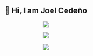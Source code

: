 <h2 style="text-align: center;">👋 Hi, I am Joel Cedeño </h2>
<p align='center'>
    <img src="https://gidigi.com/cdn/love.gif">
</p>


<p align='center'>
    <img src="https://github-readme-stats.vercel.app/api?username=joelcede&show_icons=true&theme=onedark"><br><br>
    <img src="https://github-readme-stats.vercel.app/api/top-langs/?username=joelcede&theme=onedark&layout=compact)](https://github.com/joelcede/prueba">
</p>
